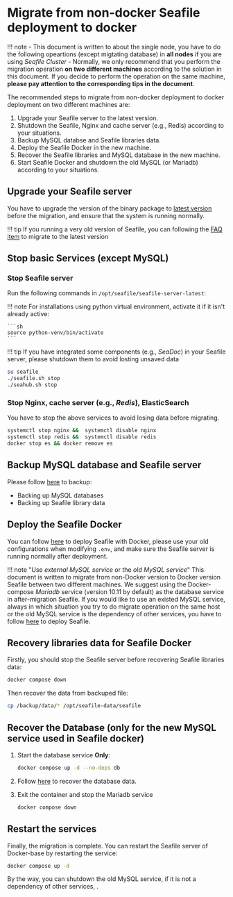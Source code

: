 # Migrate from non-docker Seafile deployment to docker

!!! note
    - This document is written to about the single node, you have to do the following opeartions (except migtating database) in **all nodes** if you are using *Seafile Cluster*
    - Normally, we only recommend that you perform the migration operation **on two different machines** according to the solution in this document. If you decide to perform the operation on the same machine, **please pay attention to the corresponding tips in the document**.

The recommended steps to migrate from non-docker deployment to docker deployment on two different machines are:

1. Upgrade your Seafile server to the latest version.
2. Shutdown the Seafile, Nginx and cache server (e.g., Redis) according to your situations.
3. Backup MySQL databse and Seafile libraries data.
4. Deploy the Seafile Docker in the new machine.
5. Recover the Seafile libraries and MySQL database in the new machine.
6. Start Seafile Docker and shutdown the old MySQL (or Mariadb) according to your situations.

## Upgrade your Seafile server

You have to upgrade the version of the binary package to [latest version](../upgrade/upgrade_notes_for_12.0.x.md) before the migration, and ensure that the system is running normally. 

!!! tip
    If you running a very old version of Seafile, you can following the [FAQ item](https://cloud.seatable.io/dtable/external-links/7b976c85f504491cbe8e/?tid=0000&vid=0000&row-id=VYQI9DJfRmCv5NggcX4f0Q) to migrate to the latest version

## Stop basic Services (except MySQL)

### Stop Seafile server
Run the following commands in `/opt/seafile/seafile-server-latest`:

!!! note
    For installations using python virtual environment, activate it if it isn't already active:

    ```sh
    source python-venv/bin/activate
    ```

!!! tip
    If you have integrated some components (e.g., *SeaDoc*) in your Seafile server, please shutdown them to avoid losting unsaved data

```sh
su seafile
./seafile.sh stop
./seahub.sh stop
```

### Stop Nginx, cache server (e.g., *Redis*), ElasticSearch

You have to stop the above services to avoid losing data before migrating.

```sh
systemctl stop nginx &&  systemctl disable nginx
systemctl stop redis &&  systemctl disable redis
docker stop es && docker remove es
```

## Backup MySQL database and Seafile server

Please follow [here](../administration/backup_recovery.md#backup-and-restore-for-binary-package-based-deployment) to backup:

- Backing up MySQL databases
- Backing up Seafile library data


## Deploy the Seafile Docker

You can follow [here](./overview.md#single-node-deployment) to deploy Seafile with Docker, please use your old configurations when modifying `.env`, and make sure the Seafile server is running normally after deployment.

!!! note "Use *external MySQL service* or the *old MySQL service*"
    This document is written to migrate from non-Docker version to Docker version Seafile between two different machines. We suggest using the Docker-compose *Mariadb* service (version 10.11 by default) as the database service in after-migration Seafile. If you would like to use an existed MySQL service, always in which situation you try to do migrate operation on the same host or the old MySQL service is the dependency of other services, you have to follow [here](./setup_with_an_existing_mysql_server.md) to deploy Seafile.

## Recovery libraries data for Seafile Docker

Firstly, you should stop the Seafile server before recovering Seafile libraries data:

```sh
docker compose down
```

Then recover the data from backuped file:

```sh
cp /backup/data/* /opt/seafile-data/seafile
```

## Recover the Database (only for the new MySQL service used in Seafile docker)

1. Start the database service **Only**:

    ```sh
    docker compose up -d --no-deps db
    ```

2. Follow [here](../administration/backup_recovery.md#restore-the-databases_1) to recover the database data.

3. Exit the container and stop the Mariadb service

    ```sh
    docker compose down
    ```

## Restart the services

Finally, the migration is complete. You can restart the Seafile server of Docker-base by restarting the service:

```sh
docker compose up -d
```

By the way, you can shutdown the old MySQL service, if it is not a dependency of other services, .
